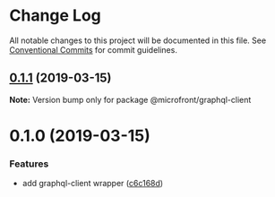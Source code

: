 # Change Log

All notable changes to this project will be documented in this file.
See [Conventional Commits](https://conventionalcommits.org) for commit guidelines.

## [0.1.1](https://github.com/microfront/microfront/compare/v0.1.0...v0.1.1) (2019-03-15)

**Note:** Version bump only for package @microfront/graphql-client

# 0.1.0 (2019-03-15)

### Features

- add graphql-client wrapper ([c6c168d](https://github.com/microfront/microfront/commit/c6c168d))
